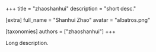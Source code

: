 +++
title = "zhaoshanhui"
description = "short desc."

[extra]
full_name = "Shanhui Zhao"
avatar = "albatros.png"

[taxonomies]
authors = ["zhaoshanhui"]
+++

Long description.